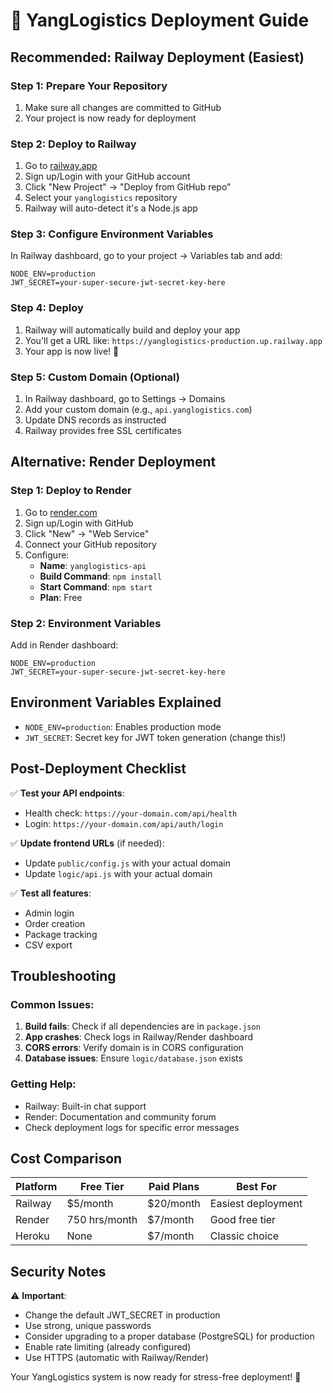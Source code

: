 # 🚀 YangLogistics Deployment Guide

## Recommended: Railway Deployment (Easiest)

### Step 1: Prepare Your Repository
1. Make sure all changes are committed to GitHub
2. Your project is now ready for deployment

### Step 2: Deploy to Railway
1. Go to [railway.app](https://railway.app)
2. Sign up/Login with your GitHub account
3. Click "New Project" → "Deploy from GitHub repo"
4. Select your `yanglogistics` repository
5. Railway will auto-detect it's a Node.js app

### Step 3: Configure Environment Variables
In Railway dashboard, go to your project → Variables tab and add:
```
NODE_ENV=production
JWT_SECRET=your-super-secure-jwt-secret-key-here
```

### Step 4: Deploy
1. Railway will automatically build and deploy your app
2. You'll get a URL like: `https://yanglogistics-production.up.railway.app`
3. Your app is now live! 🎉

### Step 5: Custom Domain (Optional)
1. In Railway dashboard, go to Settings → Domains
2. Add your custom domain (e.g., `api.yanglogistics.com`)
3. Update DNS records as instructed
4. Railway provides free SSL certificates

## Alternative: Render Deployment

### Step 1: Deploy to Render
1. Go to [render.com](https://render.com)
2. Sign up/Login with GitHub
3. Click "New" → "Web Service"
4. Connect your GitHub repository
5. Configure:
   - **Name**: `yanglogistics-api`
   - **Build Command**: `npm install`
   - **Start Command**: `npm start`
   - **Plan**: Free

### Step 2: Environment Variables
Add in Render dashboard:
```
NODE_ENV=production
JWT_SECRET=your-super-secure-jwt-secret-key-here
```

## Environment Variables Explained

- `NODE_ENV=production`: Enables production mode
- `JWT_SECRET`: Secret key for JWT token generation (change this!)

## Post-Deployment Checklist

✅ **Test your API endpoints**:
- Health check: `https://your-domain.com/api/health`
- Login: `https://your-domain.com/api/auth/login`

✅ **Update frontend URLs** (if needed):
- Update `public/config.js` with your actual domain
- Update `logic/api.js` with your actual domain

✅ **Test all features**:
- Admin login
- Order creation
- Package tracking
- CSV export

## Troubleshooting

### Common Issues:
1. **Build fails**: Check if all dependencies are in `package.json`
2. **App crashes**: Check logs in Railway/Render dashboard
3. **CORS errors**: Verify domain is in CORS configuration
4. **Database issues**: Ensure `logic/database.json` exists

### Getting Help:
- Railway: Built-in chat support
- Render: Documentation and community forum
- Check deployment logs for specific error messages

## Cost Comparison

| Platform | Free Tier | Paid Plans | Best For |
|----------|-----------|------------|----------|
| Railway | $5/month | $20/month | Easiest deployment |
| Render | 750 hrs/month | $7/month | Good free tier |
| Heroku | None | $7/month | Classic choice |

## Security Notes

⚠️ **Important**: 
- Change the default JWT_SECRET in production
- Use strong, unique passwords
- Consider upgrading to a proper database (PostgreSQL) for production
- Enable rate limiting (already configured)
- Use HTTPS (automatic with Railway/Render)

Your YangLogistics system is now ready for stress-free deployment! 🎯 